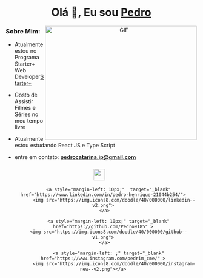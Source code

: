 <h1 align="center">Olá 👋, Eu sou <a href="https://github.com/Pedro9185" target="blank">
Pedro</a></h1>




<a target="_blank" align="center">
  <img align="right" top="500" height="300" width="400" alt="GIF" src="https://media.giphy.com/media/SWoSkN6DxTszqIKEqv/giphy.gif">
</a>



### Sobre Mim:

- Atualmente estou no Programa Starter+ Web Developer<a href="https://www.growdev.com.br/starter-2" target="blank">Starter+</a>


- Gosto de Assistir Filmes e Séries no meu tempo livre

- Atualmente estou estudando React JS e Type Script 

- entre em contato: **pedrocatarina.ip@gmail.com**



<h3 align="center" > <img src="https://media.giphy.com/media/iY8CRBdQXODJSCERIr/giphy.gif" width="30" height="30" style="margin-right: 10px;"></h3>

<p align="center">

 <div align="center"  class="icons-social" style="margin-left: 10px;">
	 
        <a style="margin-left: 10px;"  target="_blank" href="https://www.linkedin.com/in/pedro-henrique-21044b254/">
			<img src="https://img.icons8.com/doodle/40/000000/linkedin--v2.png">
	 </a>
	 
        <a style="margin-left: 10px;" target="_blank" href="https://github.com/Pedro9185" >
		<img src="https://img.icons8.com/doodle/40/000000/github--v1.png">
	 </a>
	 
        <a style="margin-left: ;" target="_blank" href="https://www.instagram.com/pedrim_cme/" >
			<img src="https://img.icons8.com/doodle/40/000000/instagram-new--v2.png"></a>
	
			

</p>
